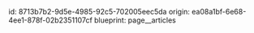 id: 8713b7b2-9d5e-4985-92c5-702005eec5da
origin: ea08a1bf-6e68-4ee1-878f-02b2351107cf
blueprint: page__articles
